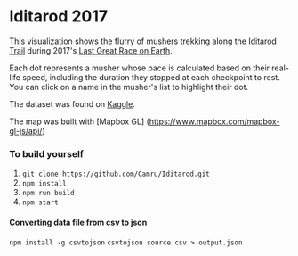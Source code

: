 # Iditarod 2017 
This visualization shows the flurry of mushers trekking along the [Iditarod Trail](https://en.wikipedia.org/wiki/Iditarod_Trail_Sled_Dog_Race) during 2017's [Last Great Race on Earth](http://iditarod.com/about/).

Each dot represents a musher whose pace is calculated based on their real-life speed, including the duration they stopped at each checkpoint to rest. You can click on a name in the musher's list to highlight their dot.

The dataset was found on [Kaggle](https://www.kaggle.com/iditarod/iditarod-race).

The map was built with [Mapbox GL] (https://www.mapbox.com/mapbox-gl-js/api/)

### To build yourself
1. `git clone https://github.com/Camru/Iditarod.git`
2. `npm install`
3. `npm run build`
4. `npm start`


#### Converting data file from csv to json
 `npm install -g csvtojson`
 `csvtojson source.csv > output.json`